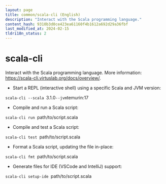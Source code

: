 ```yaml
---
layout: page
title: common/scala-cli (English)
description: "Interact with the Scala programming language."
content_hash: 9310b3d0ce423ea61160f4b1612a692d29a36fbf
last_modified_at: 2024-02-15
tldri18n_status: 2
---
```

# scala-cli

Interact with the Scala programming language.
More information: <https://scala-cli.virtuslab.org/docs/overview/>.

- Start a REPL (interactive shell) using a specific Scala and JVM version:

`scala-cli --scala `<span class="tldr-var badge badge-pill bg-dark-lm bg-white-dm text-white-lm text-dark-dm font-weight-bold">3.1.0</span>` --jvm `<span class="tldr-var badge badge-pill bg-dark-lm bg-white-dm text-white-lm text-dark-dm font-weight-bold">temurin:17</span>

- Compile and run a Scala script:

`scala-cli run `<span class="tldr-var badge badge-pill bg-dark-lm bg-white-dm text-white-lm text-dark-dm font-weight-bold">path/to/script.scala</span>

- Compile and test a Scala script:

`scala-cli test `<span class="tldr-var badge badge-pill bg-dark-lm bg-white-dm text-white-lm text-dark-dm font-weight-bold">path/to/script.scala</span>

- Format a Scala script, updating the file in-place:

`scala-cli fmt `<span class="tldr-var badge badge-pill bg-dark-lm bg-white-dm text-white-lm text-dark-dm font-weight-bold">path/to/script.scala</span>

- Generate files for IDE (VSCode and IntelliJ) support:

`scala-cli setup-ide `<span class="tldr-var badge badge-pill bg-dark-lm bg-white-dm text-white-lm text-dark-dm font-weight-bold">path/to/script.scala</span>
